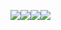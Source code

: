 <!---
![mingwiki's GitHub stats](https://github-readme-stats.vercel.app/api?username=mingwiki&show_icons=true&theme=radical)
-->
<!---
![](https://img.shields.io/badge/firefox-3366b7?style=for-the-badge&logo=firefox)![](https://img.shields.io/badge/archlinux-grey?style=for-the-badge&logo=archlinux)![](https://img.shields.io/badge/docker-lightblue?style=for-the-badge&logo=docker)![](https://img.shields.io/badge/nginx-2CB7EC?style=for-the-badge&logo=nginx)![](https://img.shields.io/badge/vscode-blue?style=for-the-badge&logo=visualstudiocode)
-->

![](https://img.shields.io/badge/react-c1c1c1?style=for-the-badge&logo=react)![](https://img.shields.io/badge/tailwindcss-c1c1c1?style=for-the-badge&logo=tailwindcss)![](https://img.shields.io/badge/postgresql-c1c1c1?style=for-the-badge&logo=postgresql)![](https://img.shields.io/badge/fastapi-c1c1c1?style=for-the-badge&logo=fastapi)

